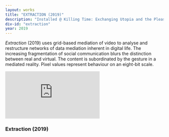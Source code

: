 ```yaml
---
layout: works
title: "EXTRACTION (2019)"
description: "Installed @ Killing Time: Exchanging Utopia and the Pleasure Principle, Capitol Theater Melbourne 01.11.19"
div-id: "extraction"
year: 2019
---
```



*Extraction* (2019) uses grid-based mediation of video to analyse and restructure networks of data mediation inherent in digital life. The increasing fragmentation of social communication blurs the distinction between real and virtual.
The content is subordinated by the gesture in a mediated reality.
Pixel values represent behaviour on an eight-bit scale.


<div class='embed-container'><iframe src='https://player.vimeo.com/video/356342544?title=0&byline=0&portrait=0' frameborder='0' webkitAllowFullScreen mozallowfullscreen allowFullScreen></iframe></div>

### Extraction (2019)
